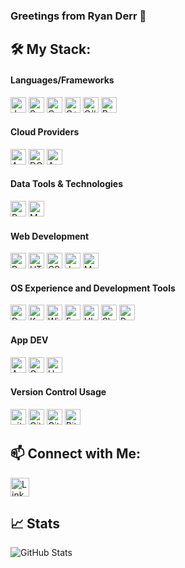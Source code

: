 ### Greetings from Ryan Derr 👋
## 🛠️ My Stack:
#### Languages/Frameworks
<p>
 <img alt="Java" src="https://img.shields.io/badge/Java-ED8B00?style=for-the-badge&logo=java&logoColor=white" height="25px"/>
 <img alt="Spring" src="https://img.shields.io/badge/spring-%236DB33F.svg?style=for-the-badge&logo=spring&logoColor=white" height="25px"/>
 <img alt="C" src="https://img.shields.io/badge/C-00599C?style=for-the-badge&logo=c&logoColor=white" height="25px"/>
 <img alt="C++" src="https://img.shields.io/badge/C%2B%2B-00599C?style=for-the-badge&logo=c%2B%2B&logoColor=white" height="25px"/>
 <img alt="C#" src="https://img.shields.io/badge/C%23-239120?style=for-the-badge&logo=c-sharp&logoColor=white" height="25px"/>
 <img alt="Python" src="https://img.shields.io/badge/Python-14354C?style=for-the-badge&logo=python&logoColor=white" height="25px"/>
</p>

#### Cloud Providers
<p>
 <img alt="Azure" src="https://img.shields.io/badge/azure-%230072C6.svg?style=for-the-badge&logo=microsoftazure&logoColor=white" height="25px"/>
 <img alt="DO" src="https://img.shields.io/badge/DigitalOcean-%230167ff.svg?style=for-the-badge&logo=digitalOcean&logoColor=white" height="25px"/>
 <img alt="AWS" src="https://img.shields.io/badge/AWS-%23FF9900.svg?style=for-the-badge&logo=amazon-aws&logoColor=white" height="25px"/>
</p>

#### Data Tools & Technologies 
<p>
 <img alt="Postgresql" src="https://img.shields.io/badge/postgres-%23316192.svg?style=for-the-badge&logo=postgresql&logoColor=white" height="25px"/>
 <img alt="MySQL" src="https://img.shields.io/badge/MySQL-005C84?style=for-the-badge&logo=mysql&logoColor=white" height="25px"/>
</p>

#### Web Development 
<p>
 <img alt="React" src="https://img.shields.io/badge/-ReactJs-61DAFB?logo=react&logoColor=white&style=for-the-badge" height="25px"/>
 <img alt="HTML5" src="https://img.shields.io/badge/HTML5-E34F26?style=for-the-badge&logo=html5&logoColor=white" height="25px"/>
 <img alt="CSS" src="https://img.shields.io/badge/CSS3-1572B6?style=for-the-badge&logo=css3&logoColor=white" height="25px"/>
 <img alt="JavaScript" src="https://img.shields.io/badge/JavaScript-323330?style=for-the-badge&logo=javascript&logoColor=F7DF1E" height="25px"/>
 <img alt="MD" src="https://img.shields.io/badge/Markdown-000000?style=for-the-badge&logo=markdown&logoColor=white" height="25px"/>
</p>

#### OS Experience and Development Tools
<p>
 <img alt="Docker" src="https://img.shields.io/badge/Docker-2CA5E0?style=for-the-badge&logo=docker&logoColor=white" height="25px"/>
 <img alt="Kubernetes" src="https://img.shields.io/badge/kubernetes-%23326ce5.svg?style=for-the-badge&logo=kubernetes&logoColor=white" height="25px"/>
 <img alt="Windows" src="https://img.shields.io/badge/Windows-0078D6?style=for-the-badge&logo=windows&logoColor=white" height="25px"/>
 <img alt="Fedora" src="https://img.shields.io/badge/Fedora-294172?style=for-the-badge&logo=fedora&logoColor=white" height="25px"/>
 <img alt="Ubuntu" src="https://img.shields.io/badge/Ubuntu-E95420?style=for-the-badge&logo=ubuntu&logoColor=white" height="25px"/>
 <img alt="Shell Script" src="https://img.shields.io/badge/Shell_Script-121011?style=for-the-badge&logo=gnu-bash&logoColor=white" height="25px"/>
 <img alt="Power Shell" src="https://img.shields.io/badge/PowerShell-5391FE?style=for-the-badge&logo=PowerShell&logoColor=white" height="25px"/>
</p>

#### App DEV
<p>
 <img alt="Android" src="https://img.shields.io/badge/Android-3DDC84?style=for-the-badge&logo=android&logoColor=white" height="25px"/>
 <img alt="Google Play" src="https://img.shields.io/badge/Google_Play-414141?style=for-the-badge&logo=google-play&logoColor=white" height="25px"/>
 <img alt="Unity" src="https://img.shields.io/badge/Unity-100000?style=for-the-badge&logo=unity&logoColor=white" height="25px"/>
</p>

#### Version Control Usage
<p>
 <img alt="git" src="https://img.shields.io/badge/-Git-F05032?style=flat-square&logo=git&logoColor=white" height="25px"/>
 <img alt="GitHub" src="https://img.shields.io/badge/GitHub-100000?style=for-the-badge&logo=github&logoColor=white" height="25px"/>
 <img alt="GitLab" src="https://img.shields.io/badge/GitLab-330F63?style=for-the-badge&logo=gitlab&logoColor=white" height="25px"/>
 <img alt="Bitbucket" src="https://img.shields.io/badge/Bitbucket-330F63?style=for-the-badge&logo=bitbucket&logoColor=white" height="25px"/>
</p>

## 📫 Connect with Me: 
<p>
<a href="https://www.linkedin.com/in/james-derr/" target="_blank"><img alt="LinkedIn" src="https://img.shields.io/badge/linkedin-%230077B5.svg?&style=for-the-badge&logo=linkedin&logoColor=white"  height="30px"/></a>
</p>

## 📈 Stats
<p>
 <img alt="GitHub Stats" src="https://github-readme-stats.vercel.app/api?username=RyanDerr&theme=blue-green"/>
</p>
